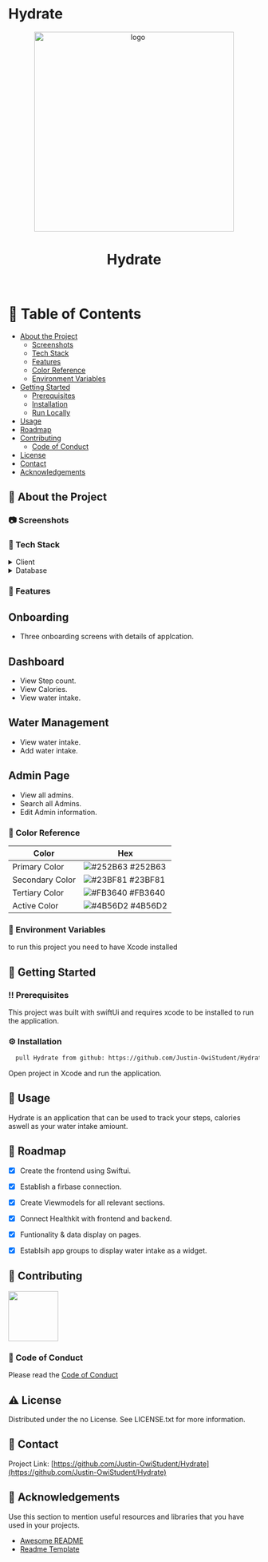 # Hydrate

<div align="center">

  <img src="Assets.xcassets/WhiteLogo.imageset/WhiteLogo.png" alt="logo" width="400" height="auto" />
  <h1>Hydrate</h1>
  
</div>

<br />

<!-- Table of Contents -->

# :notebook_with_decorative_cover: Table of Contents

- [About the Project](#star2-about-the-project)
  - [Screenshots](#camera-screenshots)
  - [Tech Stack](#space_invader-tech-stack)
  - [Features](#dart-features)
  - [Color Reference](#art-color-reference)
  - [Environment Variables](#key-environment-variables)
- [Getting Started](#toolbox-getting-started)
  - [Prerequisites](#bangbang-prerequisites)
  - [Installation](#gear-installation)
  - [Run Locally](#running-run-locally)
- [Usage](#eyes-usage)
- [Roadmap](#compass-roadmap)
- [Contributing](#wave-contributing)
  - [Code of Conduct](#scroll-code-of-conduct)
- [License](#warning-license)
- [Contact](#handshake-contact)
- [Acknowledgements](#gem-acknowledgements)

<!-- About the Project -->

## :star2: About the Project

<!-- Screenshots -->

### :camera: Screenshots

<!--<div align="center"> -->
<!--  <img src="ReadMeAssets\Mockup_2.png" alt="screenshot" width="600px" />-->
<!--</div>-->
<!---->
<!--<div align="center"> -->
<!--  <img src="ReadMeAssets\Mockup_1.png" alt="screenshot" width="600px"/>-->
<!--</div>-->

<!-- TechStack -->

### :space_invader: Tech Stack

<details>
  <summary>Client</summary>
  <ul>
    <li><a href="https://developer.apple.com/xcode/swiftui/">SwiftUI</a></li>
  </ul>
</details>

<details>
<summary>Database</summary>
  <ul>
    <li><a href="https://firebase.google.com/">Firbase</a></li>
  </ul>
</details>

<!-- Features -->

### :dart: Features

## Onboarding

- Three onboarding screens with details of applcation.

## Dashboard

- View Step count.
- View Calories.
- View water intake.

## Water Management

- View water intake.
- Add water intake.


## Admin Page

- View all admins.
- Search all Admins.
- Edit Admin information.



<!--
- Dashboard to see an overview of information regrading the bank.
- Client management section to view and search all the relevant details of all clients.
- Account management section to view and search all the relevant details of all the accounts.
- Funds page where the total amount on transaction fees are displayed and end month functionality.
-->

<!-- Color Reference -->

### :art: Color Reference

| Color           | Hex                                                              |
| --------------- | ---------------------------------------------------------------- |
| Primary Color   | ![#252B63](https://via.placeholder.com/10/252B63?text=+) #252B63 |
| Secondary Color | ![#23BF81](https://via.placeholder.com/10/23BF81?text=+) #23BF81 |
| Tertiary Color  | ![#FB3640](https://via.placeholder.com/10/23BF81?text=+) #FB3640 |
| Active Color    | ![#4B56D2](https://via.placeholder.com/10/4B56D2?text=+) #4B56D2 |

<!-- Env Variables -->

### :key: Environment Variables

to run this project you need to have Xcode installed

<!-- Getting Started -->

## :toolbox: Getting Started

<!-- Prerequisites -->

### :bangbang: Prerequisites

This project was built with swiftUi and requires xcode to be installed to run the application.

<!-- Installation -->

### :gear: Installation


```bash
  pull Hydrate from github: https://github.com/Justin-OwiStudent/Hydrate
```

Open project in Xcode and run the application.

<!-- Usage -->

## :eyes: Usage

Hydrate is an application that can be used to track your steps, calories aswell as your water intake amiount.

<!-- Roadmap -->

## :compass: Roadmap

- [x] Create the frontend using Swiftui.
- [x] Establish a firbase connection.
- [x] Create Viewmodels for all relevant sections.
- [x] Connect Healthkit with frontend and backend.
- [x] Funtionality & data display on pages.
- [x] Establsih app groups to display water intake as a widget.


<!-- Contributing -->

## :wave: Contributing

<a href="https://github.com/Justin-OwiStudent" >
  <img src="https://avatars.githubusercontent.com/u/90196387?v=4"  width="100" height="auto"  />
</a>
</p>

<!-- Code of Conduct -->

### :scroll: Code of Conduct

Please read the [Code of Conduct](https://github.com/Justin-OwiStudent/Hydrate/blob/master/CODE_OF_CONDUCT.md)

## :warning: License

Distributed under the no License. See LICENSE.txt for more information.

<!-- Contact -->

## :handshake: Contact

Project Link: [https://github.com/Justin-OwiStudent/Hydrate](https://github.com/Justin-OwiStudent/Hydrate)

<!-- Acknowledgments -->

## :gem: Acknowledgements

Use this section to mention useful resources and libraries that you have used in your projects.

- [Awesome README](https://github.com/matiassingers/awesome-readme)
- [Readme Template](https://github.com/othneildrew/Best-README-Template)

